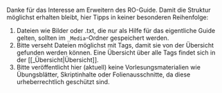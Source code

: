 Danke für das Interesse am Erweitern des RO-Guide. 
Damit die Struktur möglichst erhalten bleibt, hier Tipps in keiner besonderen Reihenfolge:
1. Dateien wie Bilder oder .txt, die nur als Hilfe für das eigentliche Guide gelten, sollten im `_Media`-Ordner gespeichert werden.
2. Bitte verseht Dateien möglichst mit Tags, damit sie von der Übersicht gefunden werden können. Eine Übersicht über alle Tags findet sich in der [[_Übersicht|Übersicht]].
3. Bitte veröffentlicht hier (aktuell) keine Vorlesungsmaterialien wie Übungsblätter, Skriptinhalte oder Folienausschnitte, da diese urheberrechtlich geschützt sind. 